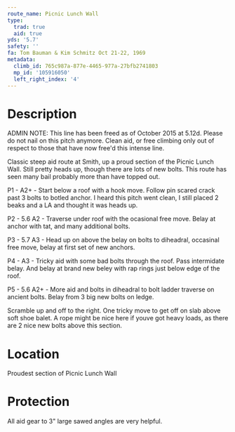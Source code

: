 ```yaml
---
route_name: Picnic Lunch Wall
type:
  trad: true
  aid: true
yds: '5.7'
safety: ''
fa: Tom Bauman & Kim Schmitz Oct 21-22, 1969
metadata:
  climb_id: 765c987a-877e-4465-977a-27bfb2741803
  mp_id: '105916050'
  left_right_index: '4'
---
```

# Description
ADMIN NOTE: This line has been freed as of October 2015 at 5.12d. Please do not nail on this pitch anymore. Clean aid, or free climbing only out of respect to those that have now free'd this intense line.

Classic steep aid route at Smith, up a proud section of the Picnic Lunch Wall. Still pretty heads up, though there are lots of new bolts. This route has seen many bail probably more than have topped out.

P1 - A2+ - Start below a roof with a hook move. Follow pin scared crack past 3 bolts to botled anchor. I heard this pitch went clean, I still placed 2 beaks and a LA and thought it was heads up.

P2 - 5.6 A2 - Traverse under roof with the ocasional free move. Belay at anchor with tat, and many additional bolts.

P3 - 5.7 A3 - Head up on above the belay on bolts to diheadral, occasinal free move, belay at first set of new anchors.

P4 - A3 - Tricky aid with some bad bolts through the roof. Pass intermidate belay. And belay at brand new beley with rap rings just below edge of the roof.

P5 - 5.6 A2+ - More aid and bolts in diheadral to bolt ladder traverse on ancient bolts. Belay from 3 big new bolts on ledge.

Scramble up and off to the right. One tricky move to get off on slab above soft shoe balet. A rope might be nice here if youve got heavy loads, as there are 2 nice new bolts above this section.

# Location
Proudest section of Picnic Lunch Wall

# Protection
All aid gear to 3" large sawed angles are very helpful.
